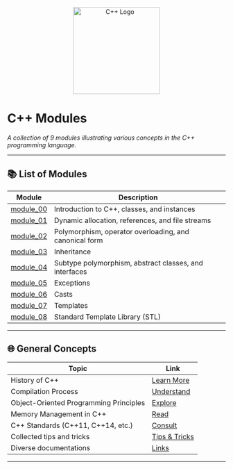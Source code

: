 <!-- Banner Image -->
<div align="center">
  <!-- Replace the URL below with the path to your image -->
  <img src="https://raw.githubusercontent.com/isocpp/logos/master/cpp_logo.png" alt="C++ Logo" width="200"/>
</div>

# C++ Modules

*A collection of 9 modules illustrating various concepts in the C++ programming language.*

---

## 📚 List of Modules

| Module                                   | Description                                             |
|------------------------------------------|---------------------------------------------------------|
| [module_00](./module_00/)                | Introduction to C++, classes, and instances             |
| [module_01](./module_01/)                | Dynamic allocation, references, and file streams        |
| [module_02](./module_02/)                | Polymorphism, operator overloading, and canonical form  |
| [module_03](./module_03/)                | Inheritance                                             |
| [module_04](./module_04/)                | Subtype polymorphism, abstract classes, and interfaces  |
| [module_05](./module_05/)                | Exceptions                                              |
| [module_06](./module_06/)                | Casts                                                   |
| [module_07](./module_07/)                | Templates                                               |
| [module_08](./module_08/)                | Standard Template Library (STL)                         |

---

## 🌐 General Concepts

| Topic                                  | Link                                                                                  |
|----------------------------------------|---------------------------------------------------------------------------------------|
| History of C++                         | [Learn More](https://en.wikipedia.org/wiki/C%2B%2B)                                   |
| Compilation Process                    | [Understand](https://www.geeksforgeeks.org/compilation-process-in-c/)                 |
| Object-Oriented Programming Principles | [Explore](https://www.tutorialspoint.com/cplusplus/cpp_object_oriented.htm)           |
| Memory Management in C++               | [Read](https://www.cplusplus.com/doc/tutorial/dynamic/)                               |
| C++ Standards (C++11, C++14, etc.)     | [Consult](https://en.cppreference.com/w/cpp/11)                                       |
| Collected tips and tricks              | [Tips & Tricks](doc/tips.md)                                                          |
| Diverse documentations                 | [Links](doc/doc.md)                                                                   |
---


